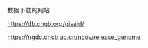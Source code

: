 

数据下载的网站

https://db.cngb.org/gisaid/

https://ngdc.cncb.ac.cn/ncov/release_genome











































































































